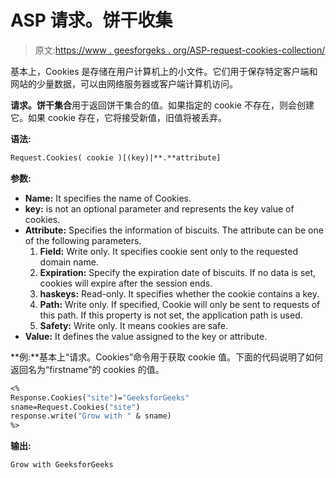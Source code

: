# ASP 请求。饼干收集

> 原文:[https://www . geesforgeks . org/ASP-request-cookies-collection/](https://www.geeksforgeeks.org/asp-request-cookies-collection/)

基本上，Cookies 是存储在用户计算机上的小文件。它们用于保存特定客户端和网站的少量数据，可以由网络服务器或客户端计算机访问。

**请求。饼干集合**用于返回饼干集合的值。如果指定的 cookie 不存在，则会创建它。如果 cookie 存在，它将接受新值，旧值将被丢弃。

**语法:**

```vb
Request.Cookies( cookie )[(key)|**.**attribute]
```

**参数:**

*   **Name:** It specifies the name of Cookies.
*   **key:** is not an optional parameter and represents the key value of cookies.
*   **Attribute:** Specifies the information of biscuits. The attribute can be one of the following parameters.
    1.  **Field:** Write only. It specifies cookie sent only to the requested domain name.
    2.  **Expiration:** Specify the expiration date of biscuits. If no data is set, cookies will expire after the session ends.
    3.  **haskeys:** Read-only. It specifies whether the cookie contains a key.
    4.  **Path:** Write only. If specified, Cookie will only be sent to requests of this path. If this property is not set, the application path is used.
    5.  **Safety:** Write only. It means cookies are safe.
*   **Value:** It defines the value assigned to the key or attribute.

**例:**基本上“请求。Cookies”命令用于获取 cookie 值。下面的代码说明了如何返回名为“firstname”的 cookies 的值。

```vb
<%
Response.Cookies("site")="GeeksforGeeks"
sname=Request.Cookies("site")
response.write("Grow with " & sname)
%>
```

**输出:**

```vb
Grow with GeeksforGeeks
```